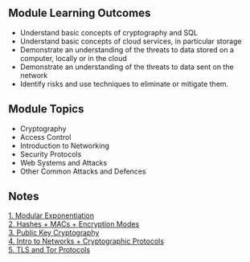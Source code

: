 ## Module Learning Outcomes
- Understand basic concepts of cryptography and SQL  
- Understand basic concepts of cloud services, in particular storage  
- Demonstrate an understanding of the threats to data stored on a computer, locally or in the cloud  
- Demonstrate an understanding of the threats to data sent on the network  
- Identify risks and use techniques to eliminate or mitigate them.
## Module Topics
- Cryptography
- Access Control
- Introduction to Networking
- Security Protocols
- Web Systems and Attacks
- Other Common Attacks and Defences
## Notes
[1. Modular Exponentiation](1.%20Modular%20Exponentiation.md)\
[2. Hashes + MACs + Encryption Modes](2.%20Hashes%20+%20MACs%20+%20Encryption%20Modes.md)\
[3. Public Key Cryptography](3.%20Public%20Key%20Cryptography.md)\
[4. Intro to Networks + Cryptographic Protocols](4.%20Intro%20to%20Networks%20+%20Cryptographic%20Protocols.md)\
[5. TLS and Tor Protocols](5.%20TLS%20and%20Tor%20Protocols.md)